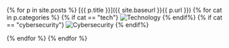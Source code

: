 {% for p in site.posts %}
  [{{ p.title }}]({{ site.baseurl }}{{ p.url }})
  {% for cat in p.categories %}
    {% if cat == "tech"}
      ![Technology](https://img.shields.io/badge/-Tech-0078d7?style=flat)
    {% endif%}
    {% if cat == "cybersecurity"}
      ![Cybersecurity](https://img.shields.io/badge/-Cybersecurity-000000?style=flat)
    {% endif%}

  {% endfor %}
{% endfor %}